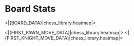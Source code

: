 # Board Stats

<|{BOARD_DATA}|chess_library.heatmap|>

<|{FIRST_PAWN_MOVE_DATA}|chess_library.heatmap|>
<|{FIRST_KNIGHT_MOVE_DATA}|chess_library.heatmap|>

